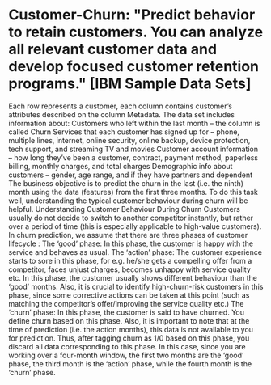 # Customer-Churn: "Predict behavior to retain customers. You can analyze all relevant customer data and develop focused customer retention programs." [IBM Sample Data Sets]
Each row represents a customer, each column contains customer’s attributes described on the column Metadata.  The data set includes information about:  Customers who left within the last month – the column is called Churn Services that each customer has signed up for – phone, multiple lines, internet, online security, online backup, device protection, tech support, and streaming TV and movies Customer account information – how long they’ve been a customer, contract, payment method, paperless billing, monthly charges, and total charges Demographic info about customers – gender, age range, and if they have partners and dependent
The business objective is to predict the churn in the last (i.e. the ninth) month using the data (features) from the first three months. To do this task well, understanding the typical customer behaviour during churn will be helpful.
Understanding Customer Behaviour During Churn Customers usually do not decide to switch to another competitor instantly, but rather over a period of time (this is especially applicable to high-value customers). In churn prediction, we assume that there are three phases of customer lifecycle :
The ‘good’ phase: In this phase, the customer is happy with the service and behaves as usual.
The ‘action’ phase: The customer experience starts to sore in this phase, for e.g. he/she gets a compelling offer from a competitor, faces unjust charges, becomes unhappy with service quality etc. In this phase, the customer usually shows different behaviour than the ‘good’ months. Also, it is crucial to identify high-churn-risk customers in this phase, since some corrective actions can be taken at this point (such as matching the competitor’s offer/improving the service quality etc.)
The ‘churn’ phase: In this phase, the customer is said to have churned. You define churn based on this phase. Also, it is important to note that at the time of prediction (i.e. the action months), this data is not available to you for prediction. Thus, after tagging churn as 1/0 based on this phase, you discard all data corresponding to this phase.
In this case, since you are working over a four-month window, the first two months are the ‘good’ phase, the third month is the ‘action’ phase, while the fourth month is the ‘churn’ phase.
